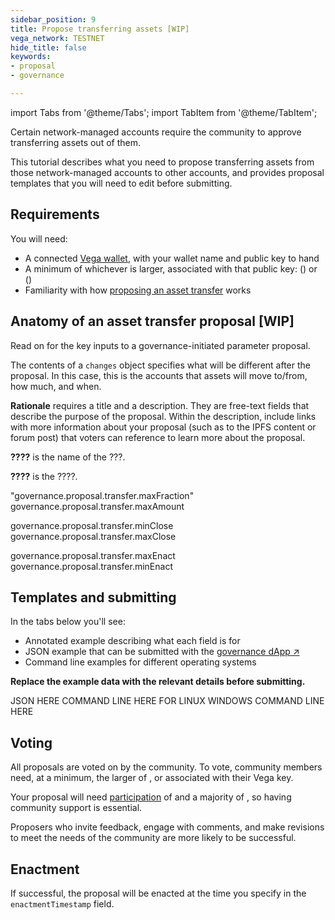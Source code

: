 ```yaml
---
sidebar_position: 9
title: Propose transferring assets [WIP]
vega_network: TESTNET
hide_title: false
keywords:
- proposal
- governance

---
```

import Tabs from '@theme/Tabs';
import TabItem from '@theme/TabItem';

Certain network-managed accounts require the community to approve transferring assets out of them. 

This tutorial describes what you need to propose transferring assets from those network-managed accounts to other accounts, and provides proposal templates that you will need to edit before submitting.

## Requirements

You will need:
* A connected [Vega wallet](../../tools/vega-wallet/index.md), with your wallet name and public key to hand
* A minimum of whichever is larger, associated with that public key: <NetworkParameter frontMatter={frontMatter} param="governance.proposal.transfer.minProposerBalance" hideValue={true}/> (<NetworkParameter frontMatter={frontMatter} param="governance.proposal.transfer.minProposerBalance" hideName={true} formatter="governanceToken" suffix="tokens"/>) or <NetworkParameter frontMatter={frontMatter} param="spam.protection.proposal.min.tokens" hideValue={true}/> (<NetworkParameter frontMatter={frontMatter} param="spam.protection.proposal.min.tokens" hideName={true} formatter="governanceToken"  formatter="governanceToken" suffix="tokens"/>)
* Familiarity with how [proposing an asset transfer](../../concepts/governance.md#propose-an-asset-transfer) works

## Anatomy of an asset transfer proposal [WIP]
Read on for the key inputs to a governance-initiated parameter proposal.

The contents of a `changes` object specifies what will be different after the proposal. In this case, this is the accounts that assets will move to/from, how much, and when.

**Rationale** requires a title and a description. They are free-text fields that describe the purpose of the proposal. Within the description, include links with more information about your proposal (such as to the IPFS content or forum post) that voters can reference to learn more about the proposal.

**????** is the name of the ???.

**????** is the ????.

"governance.proposal.transfer.maxFraction"
governance.proposal.transfer.maxAmount

governance.proposal.transfer.minClose
governance.proposal.transfer.maxClose

governance.proposal.transfer.maxEnact
governance.proposal.transfer.minEnact

## Templates and submitting
In the tabs below you'll see:

* Annotated example describing what each field is for
* JSON example that can be submitted with the [governance dApp ↗](https://governance.fairground.wtf/proposals/propose/raw)
* Command line examples for different operating systems

**Replace the example data with the relevant details before submitting.**

<Tabs groupId="transferAssetsParameter">
 <TabItem value="json" label="Governance dApp (JSON)">
    <JSONInstructions />
JSON HERE
  </TabItem>
  <TabItem value="cmd" label="Command line (Linux / OSX)">
    <TerminalInstructions />
COMMAND LINE HERE FOR LINUX
  </TabItem>
  <TabItem value="win" label="Command line (Windows)">
    <TerminalInstructions />
WINDOWS COMMAND LINE HERE
  </TabItem>
</Tabs>

## Voting
All proposals are voted on by the community. To vote, community members need, at a minimum, the larger of <NetworkParameter frontMatter={frontMatter} param="governance.proposal.transfer.minVoterBalance" suffix="tokens" hideName={true} formatter="governanceToken" />, or <NetworkParameter formatter="governanceToken" frontMatter={frontMatter} param="spam.protection.voting.min.tokens" suffix="tokens" hideName={true} /> associated with their Vega key. 

Your proposal will need [participation](../../concepts/governance.md#how-a-proposals-outcome-is-calculated) of <NetworkParameter frontMatter={frontMatter} param="governance.proposal.transfer.requiredParticipation" formatter="percent" hideName={true} /> and a majority of <NetworkParameter frontMatter={frontMatter} param="governance.proposal.transfer.requiredMajority" formatter="percent" hideName={true} />, so having community support is essential.

Proposers who invite feedback, engage with comments, and make revisions to meet the needs of the community are more likely to be successful.

## Enactment
If successful, the proposal will be enacted at the time you specify in the `enactmentTimestamp` field.
